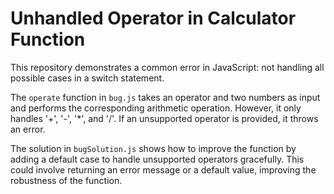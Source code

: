 # Unhandled Operator in Calculator Function

This repository demonstrates a common error in JavaScript: not handling all possible cases in a switch statement.

The `operate` function in `bug.js` takes an operator and two numbers as input and performs the corresponding arithmetic operation.  However, it only handles '+', '-', '*', and '/'. If an unsupported operator is provided, it throws an error.

The solution in `bugSolution.js` shows how to improve the function by adding a default case to handle unsupported operators gracefully.  This could involve returning an error message or a default value, improving the robustness of the function.